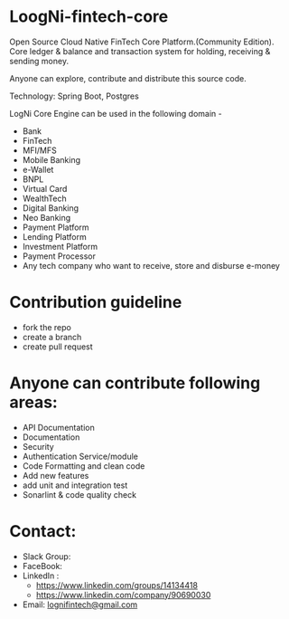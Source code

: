 # LoogNi-fintech-core
Open Source Cloud Native FinTech Core Platform.(Community Edition).
Core ledger &amp; balance and transaction system for holding, receiving &amp; sending money.

Anyone can explore, contribute and distribute this source code. 

Technology: Spring Boot, Postgres

LogNi Core Engine can be used in the following domain - 
- Bank
- FinTech 
- MFI/MFS
- Mobile Banking
- e-Wallet
- BNPL
- Virtual Card
- WealthTech
- Digital Banking
- Neo Banking
- Payment Platform
- Lending Platform
- Investment Platform
- Payment Processor
- Any tech company who want to receive, store and disburse e-money


# Contribution guideline
- fork the repo
- create a branch
- create pull request

# Anyone can contribute following areas:

- API Documentation
- Documentation
- Security 
- Authentication Service/module
- Code Formatting and clean code
- Add new features
- add unit and integration test
- Sonarlint & code quality check

# Contact:
- Slack Group:
- FaceBook: 
- LinkedIn :
    - https://www.linkedin.com/groups/14134418
    - https://www.linkedin.com/company/90690030
- Email: lognifintech@gmail.com


